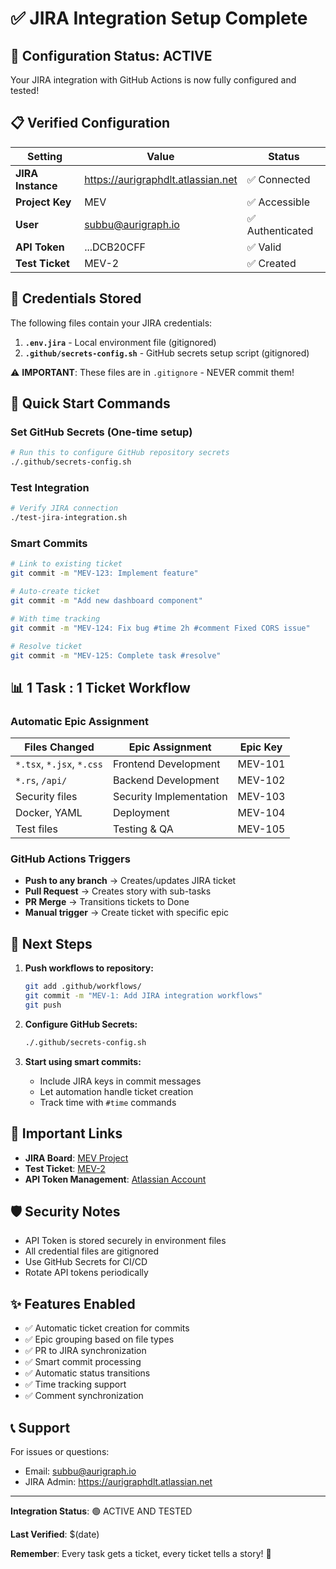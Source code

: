 # ✅ JIRA Integration Setup Complete

## 🎯 Configuration Status: ACTIVE

Your JIRA integration with GitHub Actions is now fully configured and tested!

## 📋 Verified Configuration

| Setting | Value | Status |
|---------|-------|--------|
| **JIRA Instance** | https://aurigraphdlt.atlassian.net | ✅ Connected |
| **Project Key** | MEV | ✅ Accessible |
| **User** | subbu@aurigraph.io | ✅ Authenticated |
| **API Token** | ...DCB20CFF | ✅ Valid |
| **Test Ticket** | MEV-2 | ✅ Created |

## 🔑 Credentials Stored

The following files contain your JIRA credentials:

1. **`.env.jira`** - Local environment file (gitignored)
2. **`.github/secrets-config.sh`** - GitHub secrets setup script (gitignored)

⚠️ **IMPORTANT**: These files are in `.gitignore` - NEVER commit them!

## 🚀 Quick Start Commands

### Set GitHub Secrets (One-time setup)
```bash
# Run this to configure GitHub repository secrets
./.github/secrets-config.sh
```

### Test Integration
```bash
# Verify JIRA connection
./test-jira-integration.sh
```

### Smart Commits
```bash
# Link to existing ticket
git commit -m "MEV-123: Implement feature"

# Auto-create ticket
git commit -m "Add new dashboard component"

# With time tracking
git commit -m "MEV-124: Fix bug #time 2h #comment Fixed CORS issue"

# Resolve ticket
git commit -m "MEV-125: Complete task #resolve"
```

## 📊 1 Task : 1 Ticket Workflow

### Automatic Epic Assignment

| Files Changed | Epic Assignment | Epic Key |
|--------------|-----------------|----------|
| `*.tsx`, `*.jsx`, `*.css` | Frontend Development | MEV-101 |
| `*.rs`, `/api/` | Backend Development | MEV-102 |
| Security files | Security Implementation | MEV-103 |
| Docker, YAML | Deployment | MEV-104 |
| Test files | Testing & QA | MEV-105 |

### GitHub Actions Triggers

- **Push to any branch** → Creates/updates JIRA ticket
- **Pull Request** → Creates story with sub-tasks
- **PR Merge** → Transitions tickets to Done
- **Manual trigger** → Create ticket with specific epic

## 📝 Next Steps

1. **Push workflows to repository:**
   ```bash
   git add .github/workflows/
   git commit -m "MEV-1: Add JIRA integration workflows"
   git push
   ```

2. **Configure GitHub Secrets:**
   ```bash
   ./.github/secrets-config.sh
   ```

3. **Start using smart commits:**
   - Include JIRA keys in commit messages
   - Let automation handle ticket creation
   - Track time with `#time` commands

## 🔗 Important Links

- **JIRA Board**: [MEV Project](https://aurigraphdlt.atlassian.net/jira/software/projects/MEV/boards/855)
- **Test Ticket**: [MEV-2](https://aurigraphdlt.atlassian.net/browse/MEV-2)
- **API Token Management**: [Atlassian Account](https://id.atlassian.com/manage-profile/security/api-tokens)

## 🛡️ Security Notes

- API Token is stored securely in environment files
- All credential files are gitignored
- Use GitHub Secrets for CI/CD
- Rotate API tokens periodically

## ✨ Features Enabled

- ✅ Automatic ticket creation for commits
- ✅ Epic grouping based on file types
- ✅ PR to JIRA synchronization
- ✅ Smart commit processing
- ✅ Automatic status transitions
- ✅ Time tracking support
- ✅ Comment synchronization

## 📞 Support

For issues or questions:
- Email: subbu@aurigraph.io
- JIRA Admin: https://aurigraphdlt.atlassian.net

---

**Integration Status**: 🟢 ACTIVE AND TESTED

**Last Verified**: $(date)

**Remember**: Every task gets a ticket, every ticket tells a story! 🎯